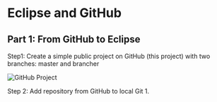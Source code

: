 # Eclipse and GitHub

## Part 1: From GitHub to Eclipse

Step1: Create a simple public project on GitHub (this project) with two branches: master and brancher

![GitHub Project](/images/github.png)

Step 2: Add repository from GitHub to local Git
1. 
